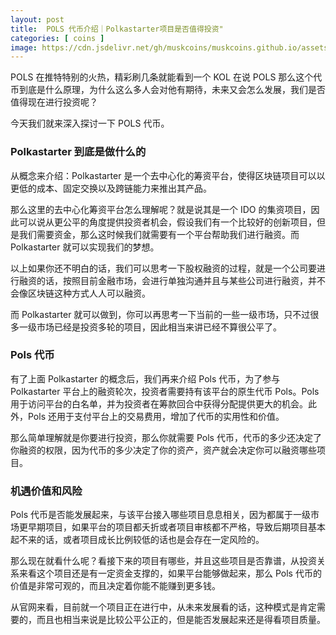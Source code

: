 ```yaml
---
layout: post
title:  POLS 代币介绍｜Polkastarter项目是否值得投资"
categories: [ coins ]
image: https://cdn.jsdelivr.net/gh/muskcoins/muskcoins.github.io/assets/images/pols.webp
---
```

POLS 在推特特别的火热，精彩刷几条就能看到一个 KOL 在说 POLS 那么这个代币到底是什么原理，为什么这么多人会对他有期待，未来又会怎么发展，我们是否值得现在进行投资呢？

今天我们就来深入探讨一下 POLS 代币。

### Polkastarter 到底是做什么的
从概念来介绍：Polkastarter 是一个去中心化的筹资平台，使得区块链项目可以以更低的成本、固定交换以及跨链能力来推出其产品。

那么这里的去中心化筹资平台怎么理解呢？就是说其是一个 IDO 的集资项目，因此可以说从更公平的角度提供投资者机会，假设我们有一个比较好的创新项目，但是我们需要资金，那么这时候我们就需要有一个平台帮助我们进行融资。而 Polkastarter 就可以实现我们的梦想。

以上如果你还不明白的话，我们可以思考一下股权融资的过程，就是一个公司要进行融资的话，按照目前金融市场，会进行单独沟通并且与某些公司进行融资，并不会像区块链这种方式人人可以融资。

而 Polkastarter 就可以做到，你可以再思考一下当前的一些一级市场，只不过很多一级市场已经是投资多轮的项目，因此相当来讲已经不算很公平了。

### Pols 代币
有了上面 Polkastarter 的概念后，我们再来介绍 Pols 代币，为了参与 Polkastarter 平台上的融资轮次，投资者需要持有该平台的原生代币 Pols。Pols 用于访问平台的白名单，并为投资者在筹款回合中获得分配提供更大的机会。此外，Pols 还用于支付平台上的交易费用，增加了代币的实用性和价值。

那么简单理解就是你要进行投资，那么你就需要 Pols 代币，代币的多少还决定了你融资的权限，因为代币的多少决定了你的资产，资产就会决定你可以融资哪些项目。

### 机遇价值和风险
Pols 代币是否能发展起来，与该平台接入哪些项目息息相关，因为都属于一级市场更早期项目，如果平台的项目都夭折或者项目审核都不严格，导致后期项目基本起不来的话，或者项目成长比例较低的话也是会存在一定风险的。

那么现在就看什么呢？看接下来的项目有哪些，并且这些项目是否靠谱，从投资关系来看这个项目还是有一定资金支撑的，如果平台能够做起来，那么 Pols 代币的价值是非常可观的，而且决定着你能不能赚到更多钱。

从官网来看，目前就一个项目正在进行中，从未来发展看的话，这种模式是肯定需要的，而且也相当来说是比较公平公正的，但是能否发展起来还是得看项目质量。